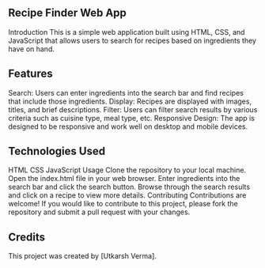 ## Recipe Finder Web App
Introduction
This is a simple web application built using HTML, CSS, and JavaScript that allows users to search for recipes based on ingredients they have on hand.

## Features
Search: Users can enter ingredients into the search bar and find recipes that include those ingredients.
Display: Recipes are displayed with images, titles, and brief descriptions.
Filter: Users can filter search results by various criteria such as cuisine type, meal type, etc.
Responsive Design: The app is designed to be responsive and work well on desktop and mobile devices.
## Technologies Used
HTML
CSS
JavaScript
Usage
Clone the repository to your local machine.
Open the index.html file in your web browser.
Enter ingredients into the search bar and click the search button.
Browse through the search results and click on a recipe to view more details.
Contributing
Contributions are welcome! If you would like to contribute to this project, please fork the repository and submit a pull request with your changes.

## Credits
This project was created by [Utkarsh Verma].


